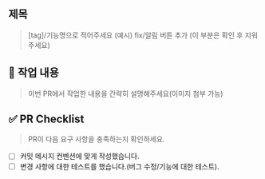 ## 제목
> [tag]/기능명으로 적어주세요
(예시) fix/알림 버튼 추가 
(이 부분은 확인 후 지워주세요)

## 📝 작업 내용

> 이번 PR에서 작업한 내용을 간략히 설명해주세요(이미지 첨부 가능)

## ✅ PR Checklist

> PR이 다음 요구 사항을 충족하는지 확인하세요.

- [ ] 커밋 메시지 컨벤션에 맞게 작성했습니다.
- [ ] 변경 사항에 대한 테스트를 했습니다.(버그 수정/기능에 대한 테스트).